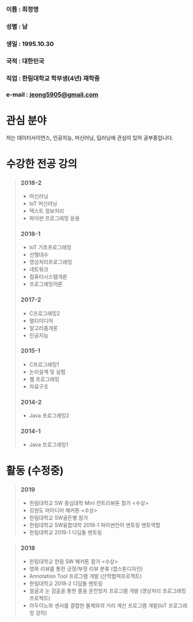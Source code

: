 ### 이름 : 최정명
### 성별 : 남
### 생일 : 1995.10.30
### 국적 : 대한민국
### 직업 : 한림대학교 학부생(4년) 재학중
### e-mail : jeong5905@gmail.com  

# 관심 분야
저는 데이터사이언스, 인공지능, 머신러닝, 딥러닝에 관심이 있어 공부중입니다.

# 수강한 전공 강의
> ### 2018-2
> - 머신러닝
> - IoT 머신러닝
> - 텍스트 정보처리
> - 파이썬 프로그래밍 응용
> ### 2018-1
> - IoT 기초프로그래밍
> - 선형대수
> - 영상처리프로그래밍
> - 네트워크
> - 컴퓨터시스템개론
> - 프로그래밍어론
> ### 2017-2
> - C프로그래밍2
> - 멀티미디어
> - 알고리즘개론
> - 인공지능
> ### 2015-1
> - C프로그래밍1
> - 논리설계 및 실험
> - 웹 프로그래밍
> - 자료구조
> ### 2014-2
> - Java 프로그래밍2
> ### 2014-1
> - Java 프로그래밍1

# 활동 (수정중)
> ### 2019
> - 한림대학교 SW 중심대학 Mini 컨트리뷰톤 참가 <수상>
> - 강원도 아이디어 해커톤 <수상>
> - 한림대학교 SW골든벨 참가
> - 한림대학교 SW융합대학 2019-1 파이썬언어 멘토링 멘토역할
> - 한림대학교 2019-1 디딤돌 멘토링

> ### 2018
> - 한림대학교 한림 SW 해커톤 참가 <수상>
> - 영화 리뷰를 통한 긍정/부정 리뷰 분류 (캡스톤디자인)
> - Annotation Tool 프로그램 개발 (산학협력프로젝트)
> - 한림대학교 2018-2 디딤돌 멘토링
> - 얼굴과 눈 검출을 통한 졸음 운전방지 프로그램 개발 (영상처리 프로그래밍 프로젝트)
> - 아두이노와 센서를 결합한 물체와의 거리 계산 프로그램 개발(IoT 프로그래밍 강의)
